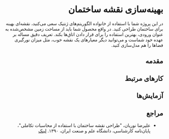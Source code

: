 <div dir=rtl>

# بهینه‌سازی نقشه ساختمان
در این پروژه شما با استفاده از خانواده الگوریتم‌های ژنتیک سعی می‌کنید، نقشه‌ای بهینه برای ساختمان طراحی کنید. در واقع محصول شما باید از مساحت زمین مشخص‌شده به عنوان ورودی، بهترین استفاده را برای قرار دادن اتاق‌ها بکند. تعریف دقیق مساله بر عهده خود شماست و می‌توانید دیگر معیارهای یک نقشه خوب، مثل میزان نورگیری فضاها را هم مدل‌سازی کنید.

## مقدمه

## کارهای مرتبط

## آزمایش‌ها

## مراجع
+ علیرضا نوریان، "طراحی نقشه ساختمان با استفاده از محاسبات تکاملی"، پایان‌نامه کارشناسی، دانشگاه علم و صنعت ایران، ۱۳۹۰. [لینک](https://dl.dropboxusercontent.com/u/90405495/undergrad-report.pdf)
